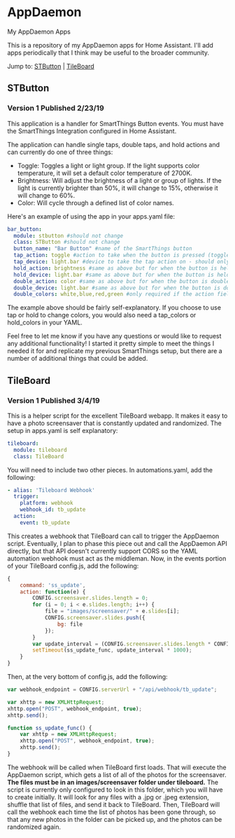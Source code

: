 # AppDaemon
My AppDaemon Apps

This is a repository of my AppDaemon apps for Home Assistant. I'll add apps periodically that I think may be useful to the broader community.

Jump to: [STButton](#stbutton) | [TileBoard](#tileboard)

## <a name="stbutton"></a>STButton
### Version 1 Published 2/23/19
This application is a handler for SmartThings Button events. You must have the SmartThings Integration configured in Home Assistant.

The application can handle single taps, double taps, and hold actions and can currently do one of three things:

* Toggle: Toggles a light or light group. If the light supports color temperature, it will set a default color temperature of 2700K.
* Brightness: Will adjust the brightness of a light or group of lights.
If the light is currently brighter than 50%, it will change to 15%, otherwise it will change to 60%.
* Color: Will cycle through a defined list of color names.

Here's an example of using the app in your apps.yaml file:

```yaml
bar_button:
  module: stbutton #should not change
  class: STButton #should not change
  button_name: "Bar Button" #name of the SmartThings button
  tap_action: toggle #action to take when the button is pressed (toggle, brightness, or color)
  tap_device: light.bar #device to take the tap action on - should only be one light device listed but can be a group of lights
  hold_action: brightness #same as above but for when the button is held
  hold_device: light.bar #same as above but for when the button is held
  double_action: color #same as above but for when the button is double tapped
  double_device: light.bar #same as above but for when the button is double tapped
  double_colors: white,blue,red,green #only required if the action field is "color" - list of colors to cycle through
  ```
  
  The example above should be fairly self-explanatory. If you choose to use tap or hold to change colors, you would also need a
  tap_colors or hold_colors in your YAML.
  
  Feel free to let me know if you have any questions or would like to request any additional functionality! I started it pretty simple
  to meet the things I needed it for and replicate my previous SmartThings setup, but there are a number of additional things that could be added.
  
  ## <a name="tileboard"></a>TileBoard
### Version 1 Published 3/4/19
This is a helper script for the excellent TileBoard webapp. It makes it easy to have a photo screensaver that is constantly updated and randomized. The setup in apps.yaml is self explanatory:

```yaml
tileboard:
  module: tileboard
  class: TileBoard
```

You will need to include two other pieces. In automations.yaml, add the following:

```yaml
- alias: 'Tileboard Webhook'
  trigger:
    platform: webhook
    webhook_id: tb_update
  action:
    event: tb_update
```

This creates a webhook that TileBoard can call to trigger the AppDaemon script. Eventually, I plan to phase this piece out and call the AppDaemon API directly, but that API doesn't currently support CORS so the YAML automation webhook must act as the middleman. Now, in the events portion of your TileBoard config.js, add the following:

```javascript
{
	command: 'ss_update',
	action: function(e) {
		CONFIG.screensaver.slides.length = 0;
		for (i = 0; i < e.slides.length; i++) {
			file = "images/screensaver/" + e.slides[i];
			CONFIG.screensaver.slides.push({
				bg: file
			});
		}
		var update_interval = (CONFIG.screensaver.slides.length * CONFIG.screensaver.slidesTimeout) - 60;
		setTimeout(ss_update_func, update_interval * 1000);
	}
}
```

Then, at the very bottom of config.js, add the following:

```javascript
var webhook_endpoint = CONFIG.serverUrl + "/api/webhook/tb_update";

var xhttp = new XMLHttpRequest;
xhttp.open("POST", webhook_endpoint, true);
xhttp.send();

function ss_update_func() {
	var xhttp = new XMLHttpRequest;
	xhttp.open("POST", webhook_endpoint, true);
	xhttp.send();
}
```

The webhook will be called when TileBoard first loads. That will execute the AppDaemon script, which gets a list of all of the photos for the screensaver. **The files must be in an images/screensaver folder under tileboard.** The script is currently only configured to look in this folder, which you will have to create initially. It will look for any files with a .jpg or .jpeg extension, shuffle that list of files, and send it back to TileBoard. Then, TileBoard will call the webhook each time the list of photos has been gone through, so that any new photos in the folder can be picked up, and the photos can be randomized again.
